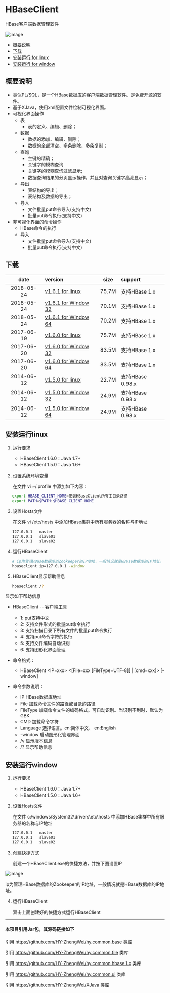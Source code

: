 # HBaseClient
HBase客户端数据管理软件


![image](images/HBaseClient_Main.png)

* [概要说明](#概要说明)
* [下载](#下载)
* [安装运行 for linux](#安装运行linux)
* [安装运行 for window](#安装运行window)



概要说明
------
* 类似PL/SQL，是一个HBase数据库的客户端数据管理软件。是免费开源的软件。
* 基于XJava，使用xml配置文件绘制可视化界面。
* 可视化界面操作
	* 表
		* 表的定义、编辑、删除；
	* 数据
		* 数据的添加、编辑、删除；
		* 数据的全部清空、多条删除、多条复制；
	* 查询
		* 主键的精确；
		* 关键字的模糊查询
		* 关键字的模糊查询过滤显示;
		* 数据查询结果的分页显示操作，并且对查询关键字高亮显示；
	* 导出
		* 表结构的导出；
		* 表结构及数据的导出；
	* 导入
		* 文件批量put命令导入(支持中文)
		* 批量put命令执行(支持中文)
* 非可视化界面的命令操作
	* HBase命令的执行
	* 导入
		* 文件批量put命令导入(支持中文)
		* 批量put命令执行(支持中文)



下载
------
| date | version | size | support |
|:----------:|:------ |:------:|:-------- |
| 2018-05-24 | [v1.6.1 for linux](https://github.com/HY-ZhengWei/HBaseClient-Download/blob/master/%E5%8F%91%E5%B8%83%E7%89%88%E6%9C%AC/v1.6.1/HBaseClient_1.6.1.tar.gz)     | 75.7M | 支持HBase 1.x |
| 2018-05-24 | [v1.6.1 for Window 32](https://github.com/HY-ZhengWei/HBaseClient-Download/blob/master/%E5%8F%91%E5%B8%83%E7%89%88%E6%9C%AC/v1.6.1/HBaseClient_1.6.1_32.exe) | 70.1M | 支持HBase 1.x |
| 2018-05-24 | [v1.6.1 for Window 64](https://github.com/HY-ZhengWei/HBaseClient-Download/blob/master/%E5%8F%91%E5%B8%83%E7%89%88%E6%9C%AC/v1.6.1/HBaseClient_1.6.1_64.exe) | 70.2M | 支持HBase 1.x |
| 2017-06-19 | [v1.6.0 for linux](https://github.com/HY-ZhengWei/HBaseClient-Download/blob/master/%E5%8F%91%E5%B8%83%E7%89%88%E6%9C%AC/v1.6/HBaseClient_1.6.tar.gz)     | 75.7M | 支持HBase 1.x |
| 2017-06-20 | [v1.6.0 for Window 32](https://github.com/HY-ZhengWei/HBaseClient-Download/blob/master/%E5%8F%91%E5%B8%83%E7%89%88%E6%9C%AC/v1.6/HBaseClient_1.6_32.exe) | 83.5M | 支持HBase 1.x |
| 2017-06-20 | [v1.6.0 for Window 64](https://github.com/HY-ZhengWei/HBaseClient-Download/blob/master/%E5%8F%91%E5%B8%83%E7%89%88%E6%9C%AC/v1.6/HBaseClient_1.6_64.exe) | 83.5M | 支持HBase 1.x |
| 2014-06-12 | [v1.5.0 for linux](https://github.com/HY-ZhengWei/HBaseClient-Download/blob/master/%E5%8F%91%E5%B8%83%E7%89%88%E6%9C%AC/v1.5/HBaseClient_1.5.tar.gz)     | 22.7M | 支持HBase 0.98.x |
| 2014-06-12 | [v1.5.0 for Window 32](https://github.com/HY-ZhengWei/HBaseClient-Download/blob/master/%E5%8F%91%E5%B8%83%E7%89%88%E6%9C%AC/v1.5/HBaseClient_1.5_32.exe) | 24.9M | 支持HBase 0.98.x |
| 2014-06-12 | [v1.5.0 for Window 64](https://github.com/HY-ZhengWei/HBaseClient-Download/blob/master/%E5%8F%91%E5%B8%83%E7%89%88%E6%9C%AC/v1.5/HBaseClient_1.5_64.exe) | 24.9M | 支持HBase 0.98.x |



安装运行linux
------
1. 运行要求
   * HBaseClient 1.6.0：Java 1.7+
   * HBaseClient 1.5.0：Java 1.6+
   
2. 设置系统环境变量
   
   在文件 vi ~/.profile 中添加如下内容：
```sh
   export HBASE_CLIENT_HOME=安装HBaseClient所有主目录路径
   export PATH=$PATH:$HBASE_CLIENT_HOME
```

3. 设置Hosts文件
   
   在文件 vi /etc/hosts 中添加HBase集群中所有服务器的名称与IP地址
```sh
   127.0.0.1   master
   127.0.0.1   slave01
   127.0.0.1   slave02
```

4. 运行HBaseClient
```sh
   # ip为管理HBase数据库的Zookeeper的IP地址，一般情况就是HBase数据库的IP地址。
   hbaseclient ip=127.0.0.1 -window
```

5. HBaseClient显示帮助信息
```sh
   hbaseclient /?
```
显示如下帮助信息
* HBaseClient -- 客户端工具
	* 1: put支持中文
	* 2: 支持文件形式的批量put命令执行
	* 3: 支持扫描目录下所有文件的批量put命令执行
	* 4: 支持put命令字符的执行
	* 5: 支持文件编码自动识别
	* 6: 支持图形化界面管理

* 命令格式：
	* HBaseClient <IP=xxx> <[File=xxx [FileType=UTF-8]] | [cmd=xxx]> [-window]

* 命令参数说明：
	* IP         HBase数据库地址
	* File       加载命令文件的路径或目录的路径
	* FileType   加载命令文件的编码格式。可自动识别。当识别不到时，默认为GBK
	* CMD        加载命令字符
	* Language   选择语言。cn:简体中文、 en:English
	* -window    启动图形化管理界面
	* /v         显示版本信息
	* /?         显示帮助信息



安装运行window
------
1. 运行要求
   * HBaseClient 1.6.0：Java 1.7+
   * HBaseClient 1.5.0：Java 1.6+
   
2. 设置Hosts文件
   
   在文件 c:\windows\System32\drivers\etc\hosts 中添加HBase集群中所有服务器的名称与IP地址
```sh
   127.0.0.1   master
   127.0.0.1   slave01
   127.0.0.1   slave02
```

3. 创建快捷方式
   
   创建一个HBaseClient.exe的快捷方法，并按下图设置IP
   
![image](images/HBaseClient_ForWindow_Shortcut.png)
   
   ip为管理HBase数据库的Zookeeper的IP地址，一般情况就是HBase数据库的IP地址。


4. 运行HBaseClient
   
   双击上面创建好的快捷方式运行HBaseClient


---
#### 本项目引用Jar包，其源码链接如下
引用 https://github.com/HY-ZhengWei/hy.common.base 类库

引用 https://github.com/HY-ZhengWei/hy.common.file 类库

引用 https://github.com/HY-ZhengWei/hy.common.hbase.1.x 类库

引用 https://github.com/HY-ZhengWei/hy.common.ui 类库

引用 https://github.com/HY-ZhengWei/XJava 类库